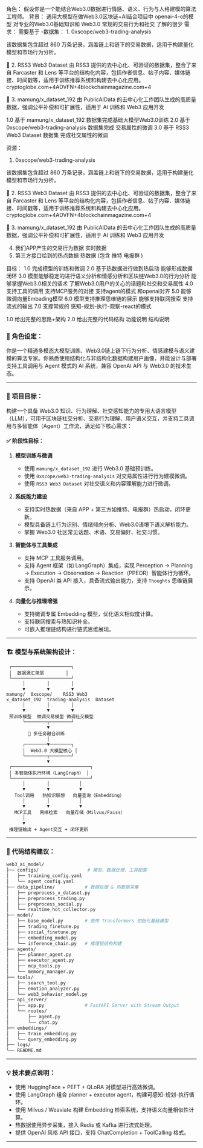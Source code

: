 角色： 假设你是一个能结合Web3.0数据进行情感、语义、行为与人格建模的算法工程师。
背景： 通用大模型在做Web3.0区块链+AI结合项目中  openai-4-o的模型 对专业的Web3.0基础知识和 Web3.0 常规的交易行为和社交 了解的很少 
需求： 需要基于 
-数据集：
    1. 0xscope/web3-trading-analysis

   该数据集包含超过 860 万条记录，涵盖链上和链下的交易数据，适用于构建量化模型和市场行为分析。

   🔹 2. RSS3 Web3 Dataset
  由 RSS3 提供的去中心化、可验证的数据集，整合了来自 Farcaster 和 Lens 等平台的结构化内容，包括作者信息、帖子内容、媒体链接、时间戳等，适用于训练推荐系统和构建去中心化应用。cryptoglobe.com+4ADVFN+4blockchainmagazine.com+4

   🔹 3. mamung/x_dataset_192 
    由 PublicAIData 的去中心化工作团队生成的高质量数据，强调公平补偿和可扩展性，适用于 AI 训练和 Web3 应用开发

1.0 基于 mamung/x_dataset_192  数据集完成基础大模型Web3.0训练
2.0 基于 0xscope/web3-trading-analysis 数据集完成 交易属性的微调
3.0 基于  RSS3 Web3 Dataset 数据集 完成社交属性的微调 

资源：
 1. 0xscope/web3-trading-analysis

   该数据集包含超过 860 万条记录，涵盖链上和链下的交易数据，适用于构建量化模型和市场行为分析。

   🔹 2. RSS3 Web3 Dataset
  由 RSS3 提供的去中心化、可验证的数据集，整合了来自 Farcaster 和 Lens 等平台的结构化内容，包括作者信息、帖子内容、媒体链接、时间戳等，适用于训练推荐系统和构建去中心化应用。cryptoglobe.com+4ADVFN+4blockchainmagazine.com+4

   🔹 3. mamung/x_dataset_192 
    由 PublicAIData 的去中心化工作团队生成的高质量数据，强调公平补偿和可扩展性，适用于 AI 训练和 Web3 应用开发

4. 我们APP产生的交易行为数据  实时数据
5. 第三方接口给到的热点数据 热数据 (包含 推特 电报群 )

目标：
1.0 完成模型的训练和微调 
2.0 基于热数据进行做到热启动 能够形成数据闭环 
3.0 模型能够稳定的进行语义分析和情感分析和区块链Web3.0的行为分析 能够掌握Web3.0相关的话术 了解Web3.0用户的关心的话题和社交和交易属性
4.0 支持工具的调用 支持MCP服务的对接 支持agent的模式 和openai对齐 
5.0 能够微调向量Embading模型 
6.0 模型支持推理思维链的展示 能够支持联网搜索 <thoughts><thoughts> 支持流式的输出
7.0 支撑常规的 感知-规划-执行-观察-react的模式

1.0 给出完整的思路+架构
2.0 给出完整的代码结构 功能说明 结构说明







### 🚀 角色设定：

你是一个精通多模态大模型训练、Web3.0链上链下行为分析、情感建模与语义建模的算法专家。你熟悉使用结构化与非结构化数据构建用户画像，并能设计与部署支持工具调用与 Agent 模式的 AI 系统，兼容 OpenAI API 与 Web3.0 的技术生态。

---

### 🎯 项目目标：

构建一个具备 Web3.0 知识、行为理解、社交感知能力的专用大语言模型（LLM），可用于区块链社交分析、交易行为理解、用户语义交互，并支持工具调用与多智能体（Agent）工作流，满足如下核心需求：

#### ✅ 阶段性目标：

1. **模型训练与微调**

   * 使用 `mamung/x_dataset_192` 进行 Web3.0 基础预训练。
   * 使用 `0xscope/web3-trading-analysis` 对交易属性进行行为建模微调。
   * 使用 `RSS3 Web3 Dataset` 对社交语义和内容理解能力进行微调。

2. **系统能力建设**

   * 支持实时热数据（来自 APP + 第三方如推特、电报群）热启动，闭环更新。
   * 模型具备链上行为识别、情绪倾向分析、Web3.0语境下语义解析能力。
   * 掌握 Web3.0 社区常见话题、术语、交易偏好、社交习惯。

3. **智能体与工具集成**

   * 支持 MCP 工具服务调用。
   * 支持 Agent 框架（如 LangGraph）集成，实现 Perception → Planning → Execution → Observation → Reaction（PPEOR）智能体行为循环。
   * 支持 OpenAI 类 API 接入，具备流式输出能力，支持 `Thoughts` 思维链展示。

4. **向量化与推理增强**

   * 支持微调专属 Embedding 模型，优化语义相似度计算。
   * 支持联网搜索与热知识补全。
   * 可嵌入推理链结构进行链式思维展现。

---

### 🏗️ 模型与系统架构设计：

```text
 ┌──────────────────────┐
 │  数据源汇聚层        │
 └──────────────────────┘
      │        │        │
      ▼        ▼        ▼
mamung/  0xscope/    RSS3 Web3
x_dataset_192  trading-analysis  Dataset
      │        │        │
      ▼        ▼        ▼
 预训练模型  微调交易模型 微调社交模型
      └────────┬────────┘
               ▼
        🔁 多任务融合训练
               │
      ┌────────▼────────┐
      │  Web3.0 大模型核心 │
      └────────┬────────┘
               ▼
 ┌─────────────────────────────┐
 │ 多智能体执行环境（LangGraph） │
 └─────────────────────────────┘
      │        │           │
      ▼        ▼           ▼
   Tool调用   热知识联想   向量查询（Embedding）
      │        │           │
      ▼        ▼           ▼
   MCP工具   网络检索   向量存储（Milvus/Faiss）
      │
      ▼
 推理链输出 + Agent交互 + 闭环更新

```

---

### 📁 代码结构建议：

```bash
web3_ai_model/
├── configs/                  # 模型、数据处理、工具配置
│   ├── training_config.yaml
│   └── agent_config.yaml
├── data_pipeline/           # 数据处理 & 热数据采集
│   ├── preprocess_x_dataset.py
│   ├── preprocess_trading.py
│   ├── preprocess_social.py
│   └── realtime_hot_collector.py
├── model/
│   ├── base_model.py        # 使用 Transformers 初始化基础模型
│   ├── trading_finetune.py
│   ├── social_finetune.py
│   ├── embedding_model.py
│   └── inference_chain.py   # 推理链结构构建
├── agents/
│   ├── planner_agent.py
│   ├── executor_agent.py
│   ├── mcp_tools.py
│   └── memory_manager.py
├── tools/
│   ├── search_tool.py
│   ├── emotion_analyzer.py
│   └── web3_behavior_model.py
├── api_server/
│   ├── app.py               # FastAPI Server with Stream Output
│   └── routes/
│       ├── agent.py
│       └── chat.py
├── embeddings/
│   ├── train_embedding.py
│   └── query_embedding.py
├── logs/
└── README.md
```

---

### 💡 技术要点说明：

* 使用 HuggingFace + PEFT + QLoRA 对模型进行高效微调。
* 使用 LangGraph 组合 planner + executor agent，构建可感知-规划-执行循环。
* 使用 Milvus / Weaviate 构建 Embedding 检索系统，支持语义向量相似性计算。
* 热数据使用异步采集，接入 Redis 或 Kafka 进行流式处理。
* 提供 OpenAI 风格 API 接口，支持 ChatCompletion + ToolCalling 格式。

---




